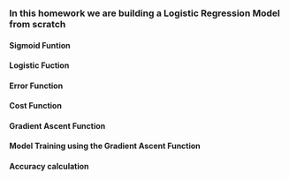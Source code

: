
### In this homework we are building a Logistic Regression Model from scratch
#### Sigmoid Funtion
#### Logistic Fuction
#### Error Function
#### Cost Function
#### Gradient Ascent Function
#### Model Training using the Gradient Ascent Function
#### Accuracy calculation
